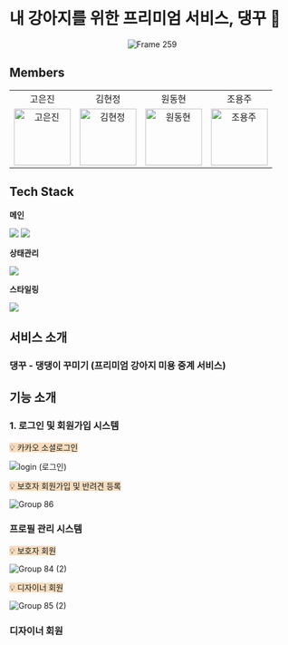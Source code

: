 # 내 강아지를 위한 프리미엄 서비스, 댕꾸 🐾

<div align="center">
  <img src="https://github.com/user-attachments/assets/56c07856-03e8-4a2d-b82d-2dfb8ba65b6f" alt="Frame 259">
</div>







## Members

<table align="center" style="width: 100%; table-layout: fixed;">
  <tr align="center">
    <td>고은진</td>
    <td>김현정</td>
    <td>원동현</td>
    <td>조용주</td>
  </tr>
  <tr>
    <td align="center">
        <a href="https://github.com/rhdmswls12">
          <img src="https://avatars.githubusercontent.com/u/71330240?v=4" width="100px" alt="고은진"/><br />
        </a>
    </td>
    <td align="center">
        <a href="https://github.com/hyeonjeongk">
          <img src="https://avatars.githubusercontent.com/u/49943501?v=4" width="100px" alt="김현정"/><br />
        </a>
    </td>
    <td align="center">
        <a href="https://github.com/Hellol77">
          <img src="https://avatars.githubusercontent.com/u/76903801?v=4" width="100px" alt="원동현"/><br />
        </a>
    </td>
    <td align="center">
        <a href="https://github.com/rhdmswls12">
          <img src="https://avatars.githubusercontent.com/u/88637228?v=4" width="100px" alt="조용주"/><br />
        </a>
    </td>
  </tr>
</table>


## Tech Stack

**메인**

<div align="left">
<img src="https://img.shields.io/badge/TypeScript-3178C6?style=for-the-badge&logo=TypeScript&logoColor=white">
<img src="https://img.shields.io/badge/React-61DAFB?style=for-the-badge&logo=react&logoColor=white">

**상태관리**

<img src="https://img.shields.io/badge/zustand-000000?style=for-the-badge&logo=zustand&logoColor=white">

**스타일링**

<img src="https://img.shields.io/badge/Tailwindcss-06B6D4?style=for-the-badge&logo=Tailwindcss&logoColor=white">

## 서비스 소개

### 댕꾸 - 댕댕이 꾸미기 (프리미엄 강아지 미용 중계 서비스)

## 기능 소개

### 1. 로그인 및 회원가입 시스템


<span style="background-color: #f7ddbe">💡 카카오 소셜로그인</span>

![login (로그인)](https://github.com/user-attachments/assets/3dc9e6d2-564a-4e4e-83bb-291a330adb0d)

<span style="background-color: #f7ddbe">💡 보호자 회원가입 및 반려견 등록</span>

![Group 86](https://github.com/user-attachments/assets/a79f6772-e4f8-4485-a59b-9245f2a3d61a)


### 프로필 관리 시스템
<span style="background-color: #f7ddbe">💡 보호자 회원</span>

![Group 84 (2)](https://github.com/user-attachments/assets/f5766f8a-501c-4dea-8877-a1149a021b63)

<span style="background-color: #f7ddbe">💡 디자이너 회원</span>

![Group 85 (2)](https://github.com/user-attachments/assets/dc48f6ef-6132-4721-bfa3-65a70a4e3669)

### 디자이너 회원














